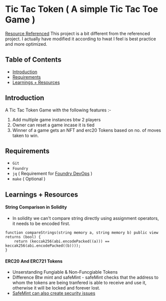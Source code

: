 # Tic Tac Token ( A simple Tic Tac Toe Game )

[Resource Referenced](https://book.tictactoken.co/)
This project is a bit different from the referenced project. I actually have modified it according to hwat I feel is best practice and more optimized.

## Table of Contents

- [Introduction](#introduction)
- [Requirements](#requirements)
- [Learnings + Resources](#learnings--resources)

## Introduction

A Tic Tac Token Game with the following features :-

1. Add multiple game instances btw 2 players
2. Owner can reset a game incase it is tied
3. Winner of a game gets an NFT and erc20 Tokens based on no. of moves taken to win.

## Requirements

- `Git`
- `Foundry`
- `jq` ( Requirement for [Foundry DevOps](https://github.com/Cyfrin/foundry-devops) )
- `make` ( Optional )

## Learnings + Resources

#### String Comparison in Solidity

- In solidity we can't compare string directly using assignment operators, it needs to be encoded first.

```
function compareStrings(string memory a, string memory b) public view returns (bool) {
    return (keccak256(abi.encodePacked((a))) == keccak256(abi.encodePacked((b))));
}
```

#### ERC20 And ERC721 Tokens

- Unserstanding Fungiable & Non-Funcgiable Tokens
- Difference Btw mint and safeMint - safeMint checks that the address to whom the tokens are being tranfered is able to receive and use it, otherwise it will be locked and forever lost.
- [SafeMint can also create security issues](https://samczsun.com/the-dangers-of-surprising-code/)
